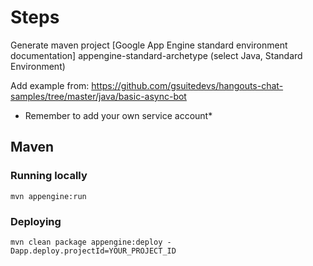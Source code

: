 Steps
============================

Generate maven project [Google App Engine standard environment documentation] appengine-standard-archetype (select Java, Standard Environment)

Add example from: https://github.com/gsuitedevs/hangouts-chat-samples/tree/master/java/basic-async-bot

* Remember to add your own service account*

## Maven
### Running locally

    mvn appengine:run

### Deploying

    mvn clean package appengine:deploy -Dapp.deploy.projectId=YOUR_PROJECT_ID
